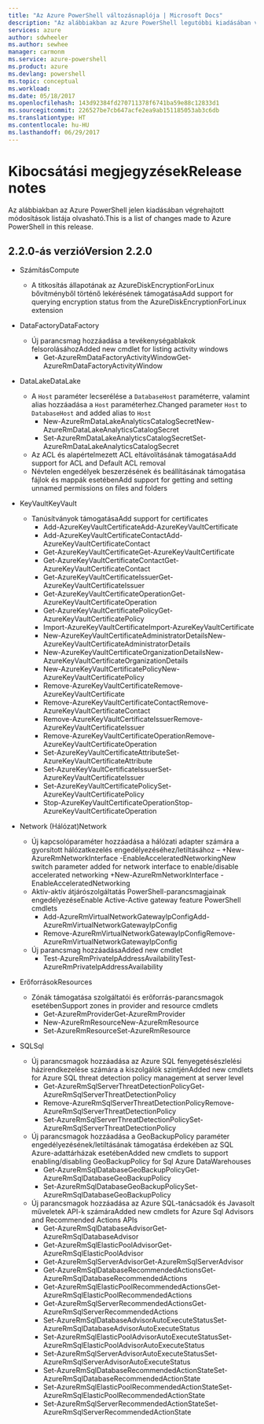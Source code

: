 ```yaml
---
title: "Az Azure PowerShell változásnaplója | Microsoft Docs"
description: "Az alábbiakban az Azure PowerShell legutóbbi kiadásában végrehajtott módosítások előzményei olvashatók."
services: azure
author: sdwheeler
ms.author: sewhee
manager: carmonm
ms.service: azure-powershell
ms.product: azure
ms.devlang: powershell
ms.topic: conceptual
ms.workload: 
ms.date: 05/18/2017
ms.openlocfilehash: 143d92384fd270711378f6741ba59e88c12833d1
ms.sourcegitcommit: 226527be7cb647acfe2ea9ab151185053ab3c6db
ms.translationtype: HT
ms.contentlocale: hu-HU
ms.lasthandoff: 06/29/2017
---
```

# <a name="release-notes"></a><span data-ttu-id="1ae82-103">Kibocsátási megjegyzések</span><span class="sxs-lookup"><span data-stu-id="1ae82-103">Release notes</span></span>

<span data-ttu-id="1ae82-104">Az alábbiakban az Azure PowerShell jelen kiadásában végrehajtott módosítások listája olvasható.</span><span class="sxs-lookup"><span data-stu-id="1ae82-104">This is a list of changes made to Azure PowerShell in this release.</span></span>

## <a name="version-220"></a><span data-ttu-id="1ae82-105">2.2.0-ás verzió</span><span class="sxs-lookup"><span data-stu-id="1ae82-105">Version 2.2.0</span></span>
* <span data-ttu-id="1ae82-106">Számítás</span><span class="sxs-lookup"><span data-stu-id="1ae82-106">Compute</span></span>
  - <span data-ttu-id="1ae82-107">A titkosítás állapotának az AzureDiskEncryptionForLinux bővítményből történő lekérésének támogatása</span><span class="sxs-lookup"><span data-stu-id="1ae82-107">Add support for querying encryption status from the AzureDiskEncryptionForLinux extension</span></span>
* <span data-ttu-id="1ae82-108">DataFactory</span><span class="sxs-lookup"><span data-stu-id="1ae82-108">DataFactory</span></span>
  - <span data-ttu-id="1ae82-109">Új parancsmag hozzáadása a tevékenységablakok felsorolásához</span><span class="sxs-lookup"><span data-stu-id="1ae82-109">Added new cmdlet for listing activity windows</span></span>
    + <span data-ttu-id="1ae82-110">Get-AzureRmDataFactoryActivityWindow</span><span class="sxs-lookup"><span data-stu-id="1ae82-110">Get-AzureRmDataFactoryActivityWindow</span></span>
* <span data-ttu-id="1ae82-111">DataLake</span><span class="sxs-lookup"><span data-stu-id="1ae82-111">DataLake</span></span>
  - <span data-ttu-id="1ae82-112">A `Host` paraméter lecserélése a `DatabaseHost` paraméterre, valamint alias hozzáadása a `Host` paraméterhez.</span><span class="sxs-lookup"><span data-stu-id="1ae82-112">Changed parameter `Host` to `DatabaseHost` and added alias to `Host`</span></span>
    + <span data-ttu-id="1ae82-113">New-AzureRmDataLakeAnalyticsCatalogSecret</span><span class="sxs-lookup"><span data-stu-id="1ae82-113">New-AzureRmDataLakeAnalyticsCatalogSecret</span></span>
    + <span data-ttu-id="1ae82-114">Set-AzureRmDataLakeAnalyticsCatalogSecret</span><span class="sxs-lookup"><span data-stu-id="1ae82-114">Set-AzureRmDataLakeAnalyticsCatalogSecret</span></span>
  - <span data-ttu-id="1ae82-115">Az ACL és alapértelmezett ACL eltávolításának támogatása</span><span class="sxs-lookup"><span data-stu-id="1ae82-115">Add support for ACL and Default ACL removal</span></span>
  - <span data-ttu-id="1ae82-116">Névtelen engedélyek beszerzésének és beállításának támogatása fájlok és mappák esetében</span><span class="sxs-lookup"><span data-stu-id="1ae82-116">Add support for getting and setting unnamed permissions on files and folders</span></span>
* <span data-ttu-id="1ae82-117">KeyVault</span><span class="sxs-lookup"><span data-stu-id="1ae82-117">KeyVault</span></span>
  - <span data-ttu-id="1ae82-118">Tanúsítványok támogatása</span><span class="sxs-lookup"><span data-stu-id="1ae82-118">Add support for certificates</span></span>
    + <span data-ttu-id="1ae82-119">Add-AzureKeyVaultCertificate</span><span class="sxs-lookup"><span data-stu-id="1ae82-119">Add-AzureKeyVaultCertificate</span></span>
    + <span data-ttu-id="1ae82-120">Add-AzureKeyVaultCertificateContact</span><span class="sxs-lookup"><span data-stu-id="1ae82-120">Add-AzureKeyVaultCertificateContact</span></span>
    + <span data-ttu-id="1ae82-121">Get-AzureKeyVaultCertificate</span><span class="sxs-lookup"><span data-stu-id="1ae82-121">Get-AzureKeyVaultCertificate</span></span>
    + <span data-ttu-id="1ae82-122">Get-AzureKeyVaultCertificateContact</span><span class="sxs-lookup"><span data-stu-id="1ae82-122">Get-AzureKeyVaultCertificateContact</span></span>
    + <span data-ttu-id="1ae82-123">Get-AzureKeyVaultCertificateIssuer</span><span class="sxs-lookup"><span data-stu-id="1ae82-123">Get-AzureKeyVaultCertificateIssuer</span></span>
    + <span data-ttu-id="1ae82-124">Get-AzureKeyVaultCertificateOperation</span><span class="sxs-lookup"><span data-stu-id="1ae82-124">Get-AzureKeyVaultCertificateOperation</span></span>
    + <span data-ttu-id="1ae82-125">Get-AzureKeyVaultCertificatePolicy</span><span class="sxs-lookup"><span data-stu-id="1ae82-125">Get-AzureKeyVaultCertificatePolicy</span></span>
    + <span data-ttu-id="1ae82-126">Import-AzureKeyVaultCertificate</span><span class="sxs-lookup"><span data-stu-id="1ae82-126">Import-AzureKeyVaultCertificate</span></span>
    + <span data-ttu-id="1ae82-127">New-AzureKeyVaultCertificateAdministratorDetails</span><span class="sxs-lookup"><span data-stu-id="1ae82-127">New-AzureKeyVaultCertificateAdministratorDetails</span></span>
    + <span data-ttu-id="1ae82-128">New-AzureKeyVaultCertificateOrganizationDetails</span><span class="sxs-lookup"><span data-stu-id="1ae82-128">New-AzureKeyVaultCertificateOrganizationDetails</span></span>
    + <span data-ttu-id="1ae82-129">New-AzureKeyVaultCertificatePolicy</span><span class="sxs-lookup"><span data-stu-id="1ae82-129">New-AzureKeyVaultCertificatePolicy</span></span>
    + <span data-ttu-id="1ae82-130">Remove-AzureKeyVaultCertificate</span><span class="sxs-lookup"><span data-stu-id="1ae82-130">Remove-AzureKeyVaultCertificate</span></span>
    + <span data-ttu-id="1ae82-131">Remove-AzureKeyVaultCertificateContact</span><span class="sxs-lookup"><span data-stu-id="1ae82-131">Remove-AzureKeyVaultCertificateContact</span></span>
    + <span data-ttu-id="1ae82-132">Remove-AzureKeyVaultCertificateIssuer</span><span class="sxs-lookup"><span data-stu-id="1ae82-132">Remove-AzureKeyVaultCertificateIssuer</span></span>
    + <span data-ttu-id="1ae82-133">Remove-AzureKeyVaultCertificateOperation</span><span class="sxs-lookup"><span data-stu-id="1ae82-133">Remove-AzureKeyVaultCertificateOperation</span></span>
    + <span data-ttu-id="1ae82-134">Set-AzureKeyVaultCertificateAttribute</span><span class="sxs-lookup"><span data-stu-id="1ae82-134">Set-AzureKeyVaultCertificateAttribute</span></span>
    + <span data-ttu-id="1ae82-135">Set-AzureKeyVaultCertificateIssuer</span><span class="sxs-lookup"><span data-stu-id="1ae82-135">Set-AzureKeyVaultCertificateIssuer</span></span>
    + <span data-ttu-id="1ae82-136">Set-AzureKeyVaultCertificatePolicy</span><span class="sxs-lookup"><span data-stu-id="1ae82-136">Set-AzureKeyVaultCertificatePolicy</span></span>
    + <span data-ttu-id="1ae82-137">Stop-AzureKeyVaultCertificateOperation</span><span class="sxs-lookup"><span data-stu-id="1ae82-137">Stop-AzureKeyVaultCertificateOperation</span></span>
* <span data-ttu-id="1ae82-138">Network (Hálózat)</span><span class="sxs-lookup"><span data-stu-id="1ae82-138">Network</span></span>

  - <span data-ttu-id="1ae82-139">Új kapcsolóparaméter hozzáadása a hálózati adapter számára a gyorsított hálózatkezelés engedélyezéséhez/letiltásához – +New-AzureRmNetworkInterface -EnableAcceleratedNetworking</span><span class="sxs-lookup"><span data-stu-id="1ae82-139">New switch parameter added for network interface to enable/disable accelerated networking +New-AzureRmNetworkInterface -EnableAcceleratedNetworking</span></span>
  - <span data-ttu-id="1ae82-140">Aktív-aktív átjárószolgáltatás PowerShell-parancsmagjainak engedélyezése</span><span class="sxs-lookup"><span data-stu-id="1ae82-140">Enable Active-Active gateway feature PowerShell cmdlets</span></span>
    + <span data-ttu-id="1ae82-141">Add-AzureRmVirtualNetworkGatewayIpConfig</span><span class="sxs-lookup"><span data-stu-id="1ae82-141">Add-AzureRmVirtualNetworkGatewayIpConfig</span></span>
    + <span data-ttu-id="1ae82-142">Remove-AzureRmVirtualNetworkGatewayIpConfig</span><span class="sxs-lookup"><span data-stu-id="1ae82-142">Remove-AzureRmVirtualNetworkGatewayIpConfig</span></span>
  - <span data-ttu-id="1ae82-143">Új parancsmag hozzáadása</span><span class="sxs-lookup"><span data-stu-id="1ae82-143">Added new cmdlet</span></span>
    + <span data-ttu-id="1ae82-144">Test-AzureRmPrivateIpAddressAvailability</span><span class="sxs-lookup"><span data-stu-id="1ae82-144">Test-AzureRmPrivateIpAddressAvailability</span></span>
* <span data-ttu-id="1ae82-145">Erőforrások</span><span class="sxs-lookup"><span data-stu-id="1ae82-145">Resources</span></span>
  - <span data-ttu-id="1ae82-146">Zónák támogatása szolgáltatói és erőforrás-parancsmagok esetében</span><span class="sxs-lookup"><span data-stu-id="1ae82-146">Support zones in provider and resource cmdlets</span></span>
    + <span data-ttu-id="1ae82-147">Get-AzureRmProvider</span><span class="sxs-lookup"><span data-stu-id="1ae82-147">Get-AzureRmProvider</span></span>
    + <span data-ttu-id="1ae82-148">New-AzureRmResource</span><span class="sxs-lookup"><span data-stu-id="1ae82-148">New-AzureRmResource</span></span>
    + <span data-ttu-id="1ae82-149">Set-AzureRmResource</span><span class="sxs-lookup"><span data-stu-id="1ae82-149">Set-AzureRmResource</span></span>
* <span data-ttu-id="1ae82-150">SQL</span><span class="sxs-lookup"><span data-stu-id="1ae82-150">Sql</span></span>
  - <span data-ttu-id="1ae82-151">Új parancsmagok hozzáadása az Azure SQL fenyegetésészlelési házirendkezelése számára a kiszolgálók szintjén</span><span class="sxs-lookup"><span data-stu-id="1ae82-151">Added new cmdlets for Azure SQL threat detection policy management at server level</span></span>
    + <span data-ttu-id="1ae82-152">Get-AzureRmSqlServerThreatDetectionPolicy</span><span class="sxs-lookup"><span data-stu-id="1ae82-152">Get-AzureRmSqlServerThreatDetectionPolicy</span></span>
    + <span data-ttu-id="1ae82-153">Remove-AzureRmSqlServerThreatDetectionPolicy</span><span class="sxs-lookup"><span data-stu-id="1ae82-153">Remove-AzureRmSqlServerThreatDetectionPolicy</span></span>
    + <span data-ttu-id="1ae82-154">Set-AzureRmSqlServerThreatDetectionPolicy</span><span class="sxs-lookup"><span data-stu-id="1ae82-154">Set-AzureRmSqlServerThreatDetectionPolicy</span></span>
  - <span data-ttu-id="1ae82-155">Új parancsmagok hozzáadása a GeoBackupPolicy paraméter engedélyezésének/letiltásának támogatása érdekében az SQL Azure-adattárházak esetében</span><span class="sxs-lookup"><span data-stu-id="1ae82-155">Added new cmdlets to support enabling/disabling GeoBackupPolicy for Sql Azure DataWarehouses</span></span>
    + <span data-ttu-id="1ae82-156">Get-AzureRmSqlDatabaseGeoBackupPolicy</span><span class="sxs-lookup"><span data-stu-id="1ae82-156">Get-AzureRmSqlDatabaseGeoBackupPolicy</span></span>
    + <span data-ttu-id="1ae82-157">Set-AzureRmSqlDatabaseGeoBackupPolicy</span><span class="sxs-lookup"><span data-stu-id="1ae82-157">Set-AzureRmSqlDatabaseGeoBackupPolicy</span></span>
  - <span data-ttu-id="1ae82-158">Új parancsmagok hozzáadása az Azure SQL-tanácsadók és Javasolt műveletek API-k számára</span><span class="sxs-lookup"><span data-stu-id="1ae82-158">Added new cmdlets for Azure Sql Advisors and Recommended Actions APIs</span></span>
    + <span data-ttu-id="1ae82-159">Get-AzureRmSqlDatabaseAdvisor</span><span class="sxs-lookup"><span data-stu-id="1ae82-159">Get-AzureRmSqlDatabaseAdvisor</span></span>
    + <span data-ttu-id="1ae82-160">Get-AzureRmSqlElasticPoolAdvisor</span><span class="sxs-lookup"><span data-stu-id="1ae82-160">Get-AzureRmSqlElasticPoolAdvisor</span></span>
    + <span data-ttu-id="1ae82-161">Get-AzureRmSqlServerAdvisor</span><span class="sxs-lookup"><span data-stu-id="1ae82-161">Get-AzureRmSqlServerAdvisor</span></span>
    + <span data-ttu-id="1ae82-162">Get-AzureRmSqlDatabaseRecommendedActions</span><span class="sxs-lookup"><span data-stu-id="1ae82-162">Get-AzureRmSqlDatabaseRecommendedActions</span></span>
    + <span data-ttu-id="1ae82-163">Get-AzureRmSqlElasticPoolRecommendedActions</span><span class="sxs-lookup"><span data-stu-id="1ae82-163">Get-AzureRmSqlElasticPoolRecommendedActions</span></span>
    + <span data-ttu-id="1ae82-164">Get-AzureRmSqlServerRecommendedActions</span><span class="sxs-lookup"><span data-stu-id="1ae82-164">Get-AzureRmSqlServerRecommendedActions</span></span>
    + <span data-ttu-id="1ae82-165">Set-AzureRmSqlDatabaseAdvisorAutoExecuteStatus</span><span class="sxs-lookup"><span data-stu-id="1ae82-165">Set-AzureRmSqlDatabaseAdvisorAutoExecuteStatus</span></span>
    + <span data-ttu-id="1ae82-166">Set-AzureRmSqlElasticPoolAdvisorAutoExecuteStatus</span><span class="sxs-lookup"><span data-stu-id="1ae82-166">Set-AzureRmSqlElasticPoolAdvisorAutoExecuteStatus</span></span>
    + <span data-ttu-id="1ae82-167">Set-AzureRmSqlServerAdvisorAutoExecuteStatus</span><span class="sxs-lookup"><span data-stu-id="1ae82-167">Set-AzureRmSqlServerAdvisorAutoExecuteStatus</span></span>
    + <span data-ttu-id="1ae82-168">Set-AzureRmSqlDatabaseRecommendedActionState</span><span class="sxs-lookup"><span data-stu-id="1ae82-168">Set-AzureRmSqlDatabaseRecommendedActionState</span></span>
    + <span data-ttu-id="1ae82-169">Set-AzureRmSqlElasticPoolRecommendedActionState</span><span class="sxs-lookup"><span data-stu-id="1ae82-169">Set-AzureRmSqlElasticPoolRecommendedActionState</span></span>
    + <span data-ttu-id="1ae82-170">Set-AzureRmSqlServerRecommendedActionState</span><span class="sxs-lookup"><span data-stu-id="1ae82-170">Set-AzureRmSqlServerRecommendedActionState</span></span>
